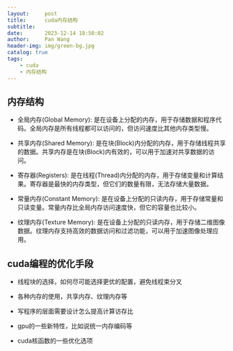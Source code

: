 ```yaml
---
layout:     post
title:      cuda内存结构
subtitle:   
date:       2023-12-14 18:50:02
author:     Pan Wang
header-img: img/green-bg.jpg
catalog: true
tags:
    - cuda
    - 内存结构
---
```


## 内存结构

+ 全局内存(Global Memory): 是在设备上分配的内存，用于存储数据和程序代码。全局内存是所有线程都可以访问的，但访问速度比其他内存类型慢。

+ 共享内存(Shared Memory): 是在块(Block)内分配的内存，用于存储线程共享的数据。共享内存是在块(Block)内有效的，可以用于加速对共享数据的访问。

+ 寄存器(Registers): 是在线程(Thread)内分配的内存，用于存储变量和计算结果。寄存器是最快的内存类型，但它们的数量有限，无法存储大量数据。

+ 常量内存(Constant Memory): 是在设备上分配的只读内存，用于存储常量和只读变量。常量内存比全局内存访问速度快，但它的容量也比较小。

+ 纹理内存(Texture Memory): 是在设备上分配的只读内存，用于存储二维图像数据。纹理内存支持高效的数据访问和过滤功能，可以用于加速图像处理应用。

## cuda编程的优化手段

+ 线程块的选择，如何尽可能选择更优的配置，避免线程束分叉

+ 各种内存的使用，共享内存、纹理内存等

+ 写程序的层面需要设计怎么提高计算访存比

+ gpu的一些新特性，比如说统一内存编码等

+ cuda核函数的一些优化选项
